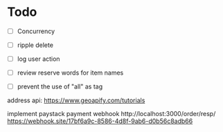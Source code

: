 # Todo
- [ ] Concurrency
- [ ] ripple delete
- [ ] log user action

- [ ] review reserve words for item names
- [ ] prevent the use of "all" as tag

address api: https://www.geoapify.com/tutorials

implement paystack payment webhook
http://localhost:3000/order/resp/
https://webhook.site/17bf6a9c-8586-4d8f-9ab6-d0b56c8adb66


